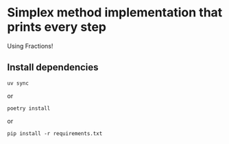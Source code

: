# Simplex method implementation that prints every step
Using Fractions!
## Install dependencies
`uv sync` 

or

`poetry install` 

or

`pip install -r requirements.txt`
